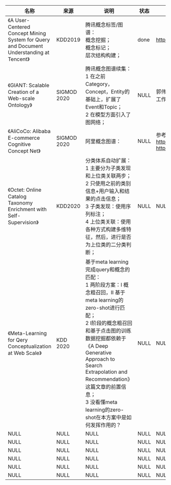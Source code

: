 |名称  |  来源   | 说明  |状态   | 备注  |
|  ----  | ----  |----  | ----  |----  |
| 《A User-Centered Concept Mining System for Query and Document Understanding at Tencent》  | KDD2019 |腾讯概念标签/图谱：<br/>概念挖掘；<br/>概念标记；<br/>层次结构构建； |done |https://zhuanlan.zhihu.com/p/85494010 |
| 《GIANT: Scalable Creation of a Web-scale Ontology》| SIGMOD 2020|腾讯概念图谱续集：<br/>1 在之前Category，Concept，Entity的基础上，扩展了Event和Topic；<br/>2 在模型方面引入了图网络；|NULL |郭伟东,2013年- 2017年在百度自然语言处理部工作|
| 《AliCoCo: Alibaba E-commerce Cognitive Concept Net》  | SIGMOD 2020  |阿里概念图谱： |NULL |参考：<br/>https://zhuanlan.zhihu.com/p/148502336 <br/> https://www.sohu.com/a/385468264_500659 |
| 《Octet: Online Catalog Taxonomy Enrichment with Self-Supervision》| KDD2020|分类体系自动扩展：<br/>1 主要分为子类发现和上位类关联两步；<br/>2 只使用之前的类别信息+用户输入和结果的点击信息；<br/>3 子类发现：使用序列标注；<br/>4 上位类关联：使用各种方式构建多维特征，然后，进行是否为上位类的二分类判断；|NULL |NULL |
| 《Meta-Learning for Qery Conceptualization at Web Scale》| KDD 2020|基于meta learning完成query和概念的匹配：<br/>1 两阶段方案：I 概念粗召回，II 基于meta learning的zero-shot进行匹配；<br/>2 I阶段的概念粗召回和基于点击图的训练数据挖掘都依赖于《A Deep Generative Approach to Search Extrapolation and Recommendation》这篇文章的前置信息；<br/>3 没看懂meta learning的zero-shot在本方案中是如何发挥作用的？|NULL |NULL |
| NULL  | NULL |NULL |NULL |NULL |
| NULL  | NULL |NULL |NULL |NULL |
| NULL  | NULL |NULL |NULL |NULL |
| NULL  | NULL |NULL |NULL |NULL |
| NULL  | NULL |NULL |NULL |NULL |
| NULL  | NULL |NULL |NULL |NULL |
